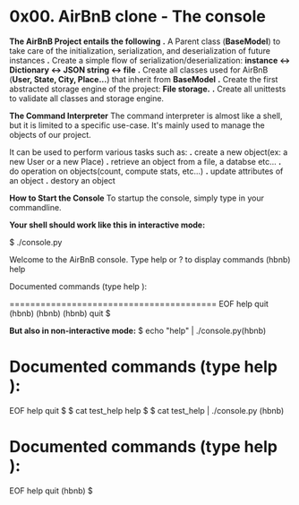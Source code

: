 # 0x00. AirBnB clone - The console

**The AirBnB Project entails the following**
  **.** A Parent class (**BaseModel**) to take care of the initialization, serialization, and deserialization of
        future instances
  **.** Create a simple flow of serialization/deserialization: **instance <-> Dictionary <-> JSON string <-> file**
  **.** Create all classes used for AirBnB (**User, State, City, Place...**) that inherit from **BaseModel**
  **.** Create the first abstracted storage engine of the project: **File storage.**
  **.** Create all unittests to validate all classes and storage engine.

**The Command Interpreter**
The command interpreter is almost like a shell, but it is limited to a specific use-case. It's mainly used to manage
the objects of our project.

It can be used to perform various tasks such as:
  **.** create a new object(ex: a new User or a new Place)
  **.** retrieve an object from a file, a databse etc...
  **.** do operation on objects(count, compute stats, etc...)
  **.** update attributes of an object
  **.** destory an object

**How to Start the Console**
To startup the console, simply type in your commandline.

**Your shell should work like this in interactive mode:**

$ ./console.py

Welcome to the AirBnB console. Type help or ? to display commands
(hbnb) help

Documented commands (type help <topic>):

========================================
EOF  help  quit
(hbnb)
(hbnb)
(hbnb) quit
$

**But also in non-interactive mode:**
$ echo "help" | ./console.py(hbnb)

Documented commands (type help <topic>):
========================================
EOF  help  quit
$
$ cat test_help
help
$
$ cat test_help | ./console.py
(hbnb)

Documented commands (type help <topic>):
========================================
EOF  help  quit
(hbnb)
$

